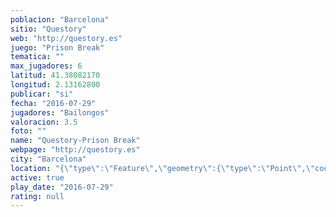 ```yaml
---
poblacion: "Barcelona"
sitio: "Questory"
web: "http://questory.es"
juego: "Prison Break"
tematica: ""
max_jugadores: 6
latitud: 41.38082170
longitud: 2.13162800
publicar: "si"
fecha: "2016-07-29"
jugadores: "Bailongos"
valoracion: 3.5
foto: ""
name: "Questory-Prison Break"
webpage: "http://questory.es"
city: "Barcelona"
location: "{\"type\":\"Feature\",\"geometry\":{\"type\":\"Point\",\"coordinates\":[2.131628,41.3808217]}}"
active: true
play_date: "2016-07-29"
rating: null
---
```

